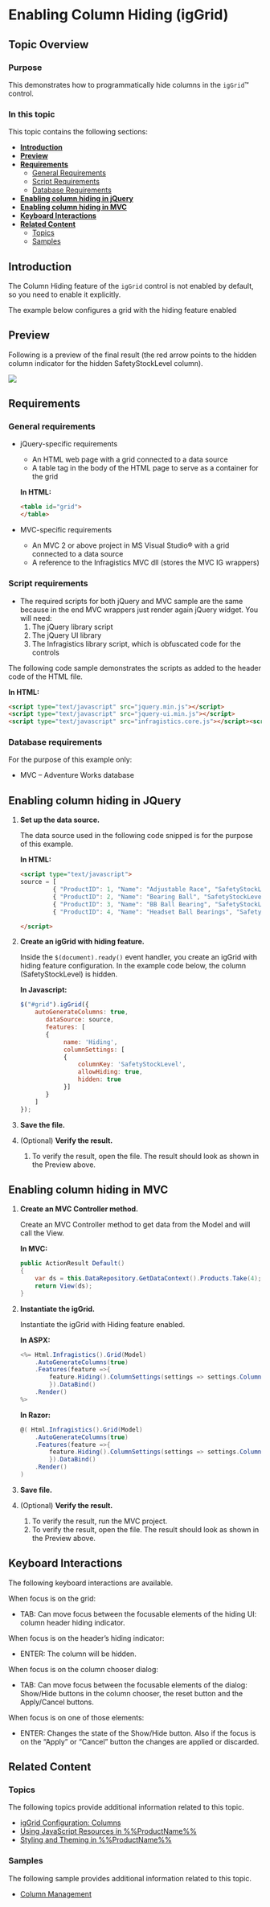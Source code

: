 ﻿<!--
|metadata|
{
    "fileName": "iggrid-column-hiding-enabling-column-hiding",
    "controlName": "igGrid",
    "tags": ["Getting Started","Grids"]
}
|metadata|
-->

# Enabling Column Hiding (igGrid)

## Topic Overview

### Purpose

This demonstrates how to programmatically hide columns in the `igGrid`™ control.


### In this topic

This topic contains the following sections:

-   [**Introduction**](#introduction)
-   [**Preview**](#preview)
-   [**Requirements**](#requirements)
    -   [General Requirements](#general-requirements)
    -   [Script Requirements](#script-requirements)
    -   [Database Requirements](#database-requirements)
-   [**Enabling column hiding in jQuery**](#enabling-column-hiding-jquery)
-   [**Enabling column hiding in MVC**](#enabling-column-grouping-mvc)
-   [**Keyboard Interactions**](#keyboard-interaction)
-   [**Related Content**](#related-content)
    -   [Topics](#topics)
    -   [Samples](#samples)


## <a id="introduction"></a> Introduction

The Column Hiding feature of the `igGrid` control is not enabled by default, so you need to enable it explicitly.

The example below configures a grid with the hiding feature enabled

## <a id="preview"></a> Preview

Following is a preview of the final result (the red arrow points to the hidden column indicator for the hidden SafetyStockLevel column).

![](images/Enabling_Column_Hiding__01.png)

## <a id="requirements"></a> Requirements

### <a id="general-requirements"></a> General requirements

-   jQuery-specific requirements

    -   An HTML web page with a grid connected to a data source
    -   A table tag in the body of the HTML page to serve as a container for the grid

    **In HTML:**

    ```html
    <table id="grid">
    </table>
    ```

-   MVC-specific requirements
    -   An MVC 2 or above project in MS Visual Studio® with a grid connected to a data source
    -   A reference to the Infragistics MVC dll (stores the MVC IG wrappers)

### <a id="script-requirements"></a> Script requirements

-   The required scripts for both jQuery and MVC sample are the same because in the end MVC wrappers just render again jQuery widget. You will need:
    1.  The jQuery library script
    2.  The jQuery UI library
    3.  The Infragistics library script, which is obfuscated code for the controls

The following code sample demonstrates the scripts as added to the header code of the HTML file.

**In HTML:**

```html
<script type="text/javascript" src="jquery.min.js"></script>
<script type="text/javascript" src="jquery-ui.min.js"></script>
<script type="text/javascript" src="infragistics.core.js"></script><script type="text/javascript" src="infragistics.lob.js"></script>
```

### <a id="database-requirements"></a> Database requirements

For the purpose of this example only:

-   MVC – Adventure Works database

## <a id="enabling-column-hiding-jquery"></a> Enabling column hiding in JQuery

1.  **Set up the data source.**

    The data source used in the following code snipped is for the purpose of this example.

    **In HTML:**

    ```html
    <script type="text/javascript">
    source = [
             { "ProductID": 1, "Name": "Adjustable Race", "SafetyStockLevel": 1000, "ReorderPoint": 750, "StandardCost": 0.0000 }, 
             { "ProductID": 2, "Name": "Bearing Ball", "SafetyStockLevel": 1000, "ReorderPoint": 750, "StandardCost": 0.0000 }, 
             { "ProductID": 3, "Name": "BB Ball Bearing", "SafetyStockLevel": 800, "ReorderPoint": 600, "StandardCost": 0.0000 },
             { "ProductID": 4, "Name": "Headset Ball Bearings", "SafetyStockLevel": 800, "ReorderPoint": 600, "StandardCost": 0.0000 }]

    </script>
    ```

2.  **Create an igGrid with hiding feature.**

    Inside the `$(document).ready()` event handler, you create an igGrid with hiding feature configuration. In the example code below, the column (SafetyStockLevel) is hidden.

    **In Javascript:**

    ```js
    $("#grid").igGrid({
        autoGenerateColumns: true,
           dataSource: source,
           features: [
           {
                name: 'Hiding',
                columnSettings: [
                { 
                    columnKey: 'SafetyStockLevel', 
                    allowHiding: true, 
                    hidden: true
                }]
           }
        ]
    });
    ```

3.  **Save the file.**
4.  (Optional) **Verify the result.**
    1.  To verify the result, open the file. The result should look as shown in the Preview above.

## <a id="enabling-column-grouping-mvc"></a> Enabling column hiding in MVC

1.  **Create an MVC Controller method.**

    Create an MVC Controller method to get data from the Model and will call the View.

    **In MVC:**

    ```csharp
    public ActionResult Default()
    {
        var ds = this.DataRepository.GetDataContext().Products.Take(4);
        return View(ds);
    }
    ```

2.  **Instantiate the igGrid.**

    Instantiate the igGrid with Hiding feature enabled.

    **In ASPX:**

    ```csharp
    <%= Html.Infragistics().Grid(Model)
        .AutoGenerateColumns(true)
        .Features(feature =>{
            feature.Hiding().ColumnSettings(settings => settings.ColumnSetting().ColumnKey("SafetyStockLevel").Hidden(true).AllowHiding(true));
            }).DataBind()
        .Render()
    %>
    ```

    **In Razor:**

    ```csharp
    @( Html.Infragistics().Grid(Model)
        .AutoGenerateColumns(true)
        .Features(feature =>{
            feature.Hiding().ColumnSettings(settings => settings.ColumnSetting().ColumnKey("SafetyStockLevel").Hidden(true).AllowHiding(true));
            }).DataBind()
        .Render()
    )
    ```

3.  **Save file.**
4.  (Optional) **Verify the result.**
    1.  To verify the result, run the MVC project.
    2.  To verify the result, open the file. The result should look as shown in the Preview above.

## <a id="keyboard-interaction"></a> Keyboard Interactions

The following keyboard interactions are available.

When focus is on the grid:

-	TAB: Can move focus between the focusable elements of the hiding UI: column header hiding indicator. 

When focus is on the header’s hiding indicator:

-	ENTER: The column will be hidden.

When focus is on the column chooser dialog:

-	TAB: Can move focus between the focusable elements of the dialog: Show/Hide buttons in the column chooser, the reset button and the Apply/Cancel buttons.

When focus is on one of those elements:

-	ENTER: Changes the state of the Show/Hide button. Also if the focus is on the “Apply” or “Cancel” button the changes are applied or discarded.	
	
## <a id="related-content"></a> Related Content

### <a id="topics"></a> Topics

The following topics provide additional information related to this topic.

- [igGrid Configuration: Columns](igGrid-Configure-Column-Hiding.html)
- [Using JavaScript Resources in %%ProductName%%](Deployment-Guide-JavaScript-Resources.html)
- [Styling and Theming in %%ProductName%%](Deployment-Guide-Styling-and-Theming.html)

### <a id="samples"></a> Samples

The following sample provides additional information related to this topic.

- [Column Management](%%SamplesUrl%%/grid/column-management)

 

 


